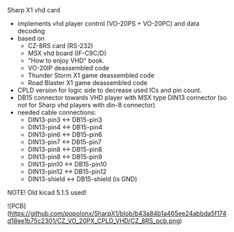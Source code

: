 Sharp X1 vhd card
- implements vhd player control (VO-20PS + VO-20PC) and data decoding
- based on
  - CZ-8RS card (RS-232)
  - MSX vhd board (IF-C9C/D)
  - "How to enjoy VHD" book.
  - VO-20IP deassembled code
  - Thunder Storm X1 game deassembled code
  - Road Blaster X1 game deassembled code
- CPLD version for logic side to decrease used ICs and pin count.
- DB15 connector towards VHD player with MSX type DIN13 connector (so not for Sharp vhd players with din-8 connector)
- needed cable connections:
  - DIN13-pin3 <-> DB15-pin3
  - DIN13-pin4 <-> DB15-pin4
  - DIN13-pin6 <-> DB15-pin6
  - DIN13-pin7 <-> DB15-pin7
  - DIN13-pin8 <-> DB15-pin8
  - DIN13-pin8 <-> DB15-pin9
  - DIN13-pin10 <-> DB15-pin10
  - DIN13-pin12 <-> DB15-pin12
  - DIN13-shield <-> DB15-shield (is GND)

NOTE! Old kicad 5.1.5 used!

![PCB] (https://github.com/popolonx/SharpX1/blob/b43a84b1a465ee24abbda5f174d18ee1b75c2301/CZ_VO_20PX_CPLD_VHD/CZ_8RS_pcb.png)

